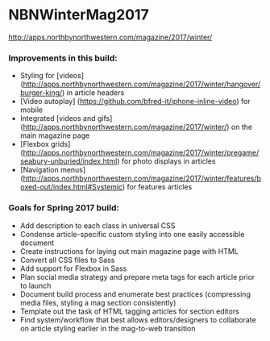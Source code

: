 # NBNWinterMag2017
http://apps.northbynorthwestern.com/magazine/2017/winter/

### Improvements in this build:
* Styling for [videos] (http://apps.northbynorthwestern.com/magazine/2017/winter/hangover/burger-king/) in article headers
* [Video autoplay] (https://github.com/bfred-it/iphone-inline-video) for mobile
* Integrated [videos and gifs] (http://apps.northbynorthwestern.com/magazine/2017/winter/) on the main magazine page
* [Flexbox grids] (http://apps.northbynorthwestern.com/magazine/2017/winter/pregame/seabury-unburied/index.html) for photo displays in articles
* [Navigation menus] (http://apps.northbynorthwestern.com/magazine/2017/winter/features/boxed-out/index.html#Systemic) for features articles

### Goals for Spring 2017 build:
* Add description to each class in universal CSS
* Condense article-specific custom styling into one easily accessible document
* Create instructions for laying out main magazine page with HTML
* Convert all CSS files to Sass
* Add support for Flexbox in Sass
* Plan social media strategy and prepare meta tags for each article prior to launch
* Document build process and enumerate best practices (compressing media files, styling a mag section consistently)
* Template out the task of HTML tagging articles for section editors
* Find system/workflow that best allows editors/designers to collaborate on article styling earlier in the mag-to-web transition

